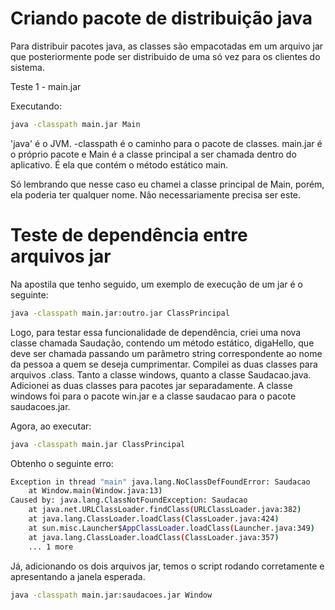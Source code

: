 # Criando pacote de distribuição java

Para distribuir pacotes java, as classes são empacotadas em um arquivo jar que posteriormente pode ser distribuido de uma só vez para os clientes do sistema.

Teste 1 - main.jar

Executando:

```bash
java -classpath main.jar Main
```

'java' é o JVM. -classpath é o caminho para o pacote de classes. main.jar é o próprio pacote e Main é a classe principal a ser chamada dentro do aplicativo. É ela que contém o método estático main. 

Só lembrando que nesse caso eu chamei a classe principal de Main, porém, ela poderia ter qualquer nome. Nâo necessariamente precisa ser este.
 
# Teste de dependência entre arquivos jar

Na apostila que tenho seguido, um exemplo de execução de um jar é o seguinte: 

```bash
java -classpath main.jar:outro.jar ClassPrincipal
```

Logo, para testar essa funcionalidade de dependência, criei uma nova classe chamada Saudação, contendo um método estático, digaHello, que deve ser chamada passando um parâmetro
string correspondente ao nome da pessoa a quem se deseja cumprimentar.
Compilei as duas classes para arquivos .class. Tanto a classe windows, quanto a classe Saudacao.java. Adicionei as duas classes para pacotes jar separadamente. A classe 
windows foi para o pacote win.jar e a classe saudacao para o pacote saudacoes.jar.

Agora, ao executar: 
```bash
java -classpath main.jar ClassPrincipal
```
Obtenho o seguinte erro:
```bash
Exception in thread "main" java.lang.NoClassDefFoundError: Saudacao
	at Window.main(Window.java:13)
Caused by: java.lang.ClassNotFoundException: Saudacao
	at java.net.URLClassLoader.findClass(URLClassLoader.java:382)
	at java.lang.ClassLoader.loadClass(ClassLoader.java:424)
	at sun.misc.Launcher$AppClassLoader.loadClass(Launcher.java:349)
	at java.lang.ClassLoader.loadClass(ClassLoader.java:357)
	... 1 more
```
Já, adicionando os dois arquivos jar, temos o script rodando corretamente e apresentando a janela esperada.
```bash
java -classpath main.jar:saudacoes.jar Window
```

